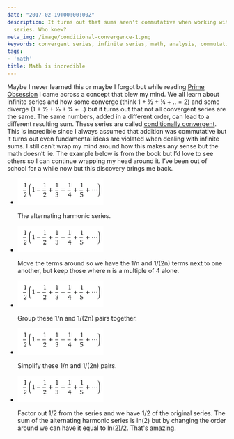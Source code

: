 ```yaml
---
date: "2017-02-19T00:00:00Z"
description: It turns out that sums aren't commutative when working with infinite
  series. Who knew?
meta_img: /image/conditional-convergence-1.png
keywords: convergent series, infinite series, math, analysis, commutative
tags:
- 'math'
title: Math is incredible
---
```


Maybe I never learned this or maybe I forgot but while reading [Prime Obsession](https://www.amazon.com/Prime-Obsession-Bernhard-Greatest-Mathematics/dp/0452285259) I came across a concept that blew my mind. We all learn about infinite series and how some converge (think 1 + ½ + ¼ + .. = 2) and some diverge (1 + ½ + ⅓ + ¼ + ..) but it turns out that not all convergent series are the same. The same numbers, added in a different order, can lead to a different resulting sum. These series are called [conditionally convergent](http://mathworld.wolfram.com/ConditionalConvergence.html). This is incredible since I always assumed that addition was commutative but it turns out even fundamental ideas are violated when dealing with infinite sums. I still can’t wrap my mind around how this makes any sense but the math doesn’t lie. The example below is from the book but I’d love to see others so I can continue wrapping my head around it. I’ve been out of school for a while now but this discovery brings me back.

<ul class="thumbnails">
  <li class="span8">
    <div class="thumbnail">
      <img src="/image/conditional-convergence-5.png" alt="Amazon attempt crop 2" data-width="197" data-height="61" data-layout="responsive" />
      <p>The alternating harmonic series.</p>
    </div>
  </li>

  <li class="span8">
    <div class="thumbnail">
      <img src="/image/conditional-convergence-5.png" alt="Amazon attempt crop 2" data-width="197" data-height="61" data-layout="responsive" />
      <p>Move the terms around so we have the 1/n and 1/(2n) terms next to one another, but keep those where n is a multiple of 4 alone.</p>
    </div>
  </li>

  <li class="span8">
    <div class="thumbnail">
      <img src="/image/conditional-convergence-5.png" alt="Amazon attempt crop 2" data-width="197" data-height="61" data-layout="responsive" />
      <p>Group these 1/n and 1/(2n) pairs together.</p>
    </div>
  </li>

  <li class="span8">
    <div class="thumbnail">
      <img src="/image/conditional-convergence-5.png" alt="Amazon attempt crop 2" data-width="197" data-height="61" data-layout="responsive" />
      <p>Simplify these 1/n and 1/(2n) pairs.</p>
    </div>
  </li>

  <li class="span8">
    <div class="thumbnail">
      <img src="/image/conditional-convergence-5.png" alt="Amazon attempt crop 2" data-width="197" data-height="61" data-layout="responsive" />
      <p>Factor out 1/2 from the series and we have 1/2 of the original series. The sum of the alternating harmonic series is ln(2) but by changing the order around we can have it equal to ln(2)/2. That's amazing.</p>
    </div>
  </li>
</ul>
